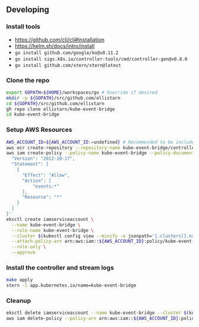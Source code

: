 ## Developing

### Install tools
* https://github.com/cli/cli#installation
* https://helm.sh/docs/intro/install
* `go install github.com/google/ko@v0.11.2`
* `go install sigs.k8s.io/controller-tools/cmd/controller-gen@v0.8.0`
* `go install github.com/stern/stern@latest`

### Clone the repo
```sh
export GOPATH=${HOME}/workspaces/go # Override if desired
mkdir -p ${GOPATH}/src/github.com/ellistarn
cd ${GOPATH}/src/github.com/ellistarn
gh repo clone ellistarn/kube-event-bridge
cd kube-event-bridge
```

### Setup AWS Resources

```sh
AWS_ACCOUNT_ID=${AWS_ACCOUNT_ID:=undefined} # Recommended to be included in your bashrc
aws ecr create-repository --repository-name kube-event-bridge/controller --image-scanning-configuration scanOnPush=true
aws iam create-policy --policy-name kube-event-bridge --policy-document '{
  "Version": "2012-10-17",
  "Statement": [
    {
      "Effect": "Allow",
      "Action": [
          "events:*"
      ],
      "Resource": "*"
    }
  ]
}'
eksctl create iamserviceaccount \
  --name kube-event-bridge \
  --role-name kube-event-bridge \
  --cluster $(kubectl config view --minify -o jsonpath='{.clusters[].name}' | rev | cut -d"/" -f1 | rev | cut -d"." -f1) \
  --attach-policy-arn arn:aws:iam::${AWS_ACCOUNT_ID}:policy/kube-event-bridge \
  --role-only \
  --approve
```

### Install the controller and stream logs
```sh
make apply
stern -l app.kubernetes.io/name=kube-event-bridge
```

### Cleanup
```sh
eksctl delete iamserviceaccount --name kube-event-bridge --cluster $(kubectl config view --minify -o jsonpath='{.clusters[].name}' | rev | cut -d"/" -f1 | rev | cut -d"." -f1)
aws iam delete-policy --policy-arn arn:aws:iam::${AWS_ACCOUNT_ID}:policy/kube-event-bridge
```
